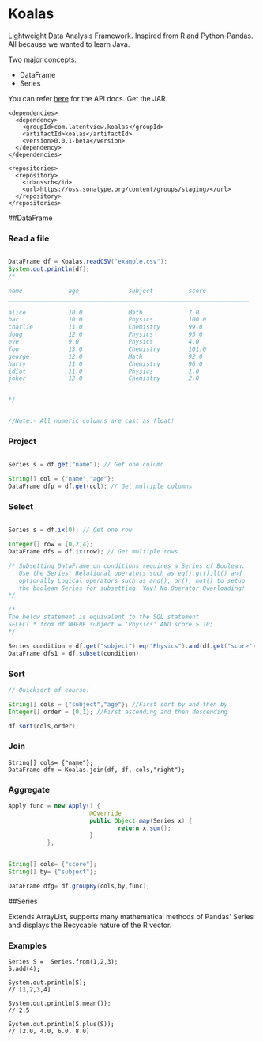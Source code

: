 Koalas
======

Lightweight Data Analysis Framework. Inspired from R and Python-Pandas. All because we wanted to learn Java. 

Two major concepts:
* DataFrame
* Series

You can refer [here](http://mrgokul.github.io/koalas/) for the API docs. Get the JAR.

```
<dependencies>
  <dependency>
    <groupId>com.latentview.koalas</groupId>
    <artifactId>koalas</artifactId>
    <version>0.0.1-beta</version>
  </dependency>
</dependencies>

<repositories>
  <repository>
    <id>ossrh</id>
    <url>https://oss.sonatype.org/content/groups/staging/</url>
  </repository>
</repositories>
```


##DataFrame

### Read a file

```java

DataFrame df = Koalas.readCSV("example.csv");
System.out.println(df);
/*

name             age              subject          score            
____________________________________________________________________

alice            10.0             Math             7.0              
bar              10.0             Physics          100.0            
charlie          11.0             Chemistry        99.0             
doug             12.0             Physics          95.0             
eve              9.0              Physics          4.0              
foo              13.0             Chemistry        101.0            
george           12.0             Math             92.0             
harry            11.0             Chemistry        96.0             
idiot            11.0             Physics          1.0              
joker            12.0             Chemistry        2.0              


*/


//Note:- All numeric columns are cast as float!

```

### Project


```java

Series s = df.get("name"); // Get one column

String[] col = {"name","age"};
DataFrame dfp = df.get(col); // Get multiple columns
```

### Select

```java

Series s = df.ix(0); // Get one row

Integer[] row = {0,2,4};
DataFrame dfs = df.ix(row); // Get multiple rows

/* Subsetting DataFrame on conditions requires a Series of Boolean.
   Use the Series' Relational operators such as eq(),gt(),lt() and 
   optionally Logical operators such as and(), or(), not() to setup
   the boolean Series for subsetting. Yay! No Operator Overloading!
*/

/*
The below statement is equivalent to the SQL statement
SELECT * from df WHERE subject = 'Physics' AND score > 10;
*/

Series condition = df.get("subject").eq("Physics").and(df.get("score").gt(10.0f));
DataFrame dfs1 = df.subset(condition);

```

### Sort

```java
// Quicksort of course!

String[] cols = {"subject","age"}; //First sort by and then by
Integer[] order = {0,1}; //First ascending and then descending

df.sort(cols,order);
```

### Join

```
String[] cols= {"name"};
DataFrame dfm = Koalas.join(df, df, cols,"right");

```


### Aggregate

```java
Apply func = new Apply() {
                       @Override
                       public Object map(Series x) {
                               return x.sum();
                       }
           };
 

String[] cols= {"score"};
String[] by= {"subject"};

DataFrame dfg= df.groupBy(cols,by,func);
```

##Series


Extends ArrayList, supports many mathematical methods of Pandas' Series and displays the Recycable nature of the R vector. 
### Examples

```
Series S =  Series.from(1,2,3);
S.add(4);

System.out.println(S);
// [1,2,3,4]

System.out.println(S.mean());
// 2.5

System.out.println(S.plus(S));
// [2.0, 4.0, 6.0, 8.0]


```